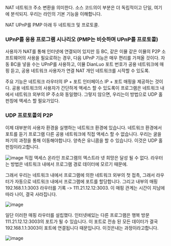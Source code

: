 NAT 네트워크 주소 변환을 의미한다. 소스 코드의이 부분은 더 독립적이고 단일, 여기에 분석되지. 우리는 라인의 기본 기능을 이해합니다.

NAT UPnP를 PMP 아래 두 네트워크 및 프로토콜.

### UPnP를 응용 프로그램 시나리오 (PMP는 비슷하며 UPnP를 프로토콜)

사용자가 NAT를 통해 인터넷에 연결되어 있지만 등 BC, 같은 이뮬 같은 이뮬의 P2P 소프트웨어의 사용을 필요로하는 경우, 다음 UPnP 기능은 매우 편리를 가져올 것이다. 자동 BC을 넣을 수는 UPnP를 사용하고, 이뮬 DianLuo 포트 번호가 공용 네트워크에 매핑 듣고, 공용 네트워크 사용자가 연결 NAT 개인 네트워크를 시작할 수 있도록.


주요 기능은 네트워크 라우터의 IP + 포트 인터페이스 IP + 포트 매핑을 제공하는 것이다. 공용 네트워크의 사용자가 간단하게 액세스 할 수 있도록이 프로그램은 네트워크 내에서 네트워크 외부의 IP 주소와 동일했다. 그렇지 않으면, 우리는이 방법으로 UDP 홀 펀칭에 액세스 할 필요가있다.



### UDP 프로토콜의 P2P

이제 대부분의 사용자 환경을 실행하는 네트워크 환경에 있습니다. 네트워크 환경에서 포트를 듣기 프로그램 다른 공용 네트워크에 직접 액세스 할 수 없습니다. 우리는 굴을 파기의 과정을 통해 이동해야합니다. 양측은 유니콤을 할 수 있습니다. 이것은 UDP 홀 펀칭이라고합니다.

![image](picture/nat_1.png)
직접 액세스 온라인 프로그램의 엑스트라 넷 희망은 달성 될 수 없다. 라우터는 방법은 네트워크 내에서 프로그램 경로 데이터에 모르기 때문에.

그래서 우리는 네트워크 내에서 프로그램에 의한 네트워크 외부의 첫 접촉, 그래서 라우터가 자동으로 네트워크 내에서 프로그램에 포트를 할당합니다. 그리고 내부의 매핑 192.168.1.1:3003 라우터를 기록 -&gt; 111.21.12.12:3003. 이 매핑 관계는 시간이 지남에 따라 나이, 결국 사라집니다.

![image](picture/nat_2.png)

일단 이러한 매핑 라우터를 설립했다. 인터넷에있는 다른 프로그램은 행복 방문 111.21.12.12:3003의 포트가 될 수 있습니다. 이 포트로 전송 된 모든 데이터가 결국 192.168.1.1:3003이 포트에 연결됩니다 때문입니다. 이것은내는 과정이라고합니다.

![image](picture/nat_3.png)




